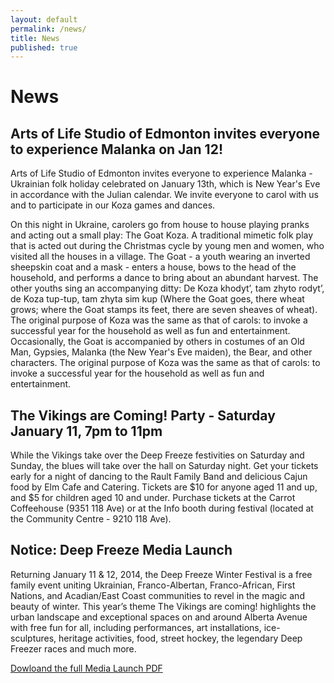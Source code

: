```yaml
---
layout: default
permalink: /news/
title: News
published: true
---
```


# News

## Arts of Life Studio of Edmonton invites everyone to experience Malanka on Jan 12!

Arts of Life Studio of Edmonton invites everyone to experience Malanka - Ukrainian folk holiday celebrated on January 13th, which is New Year's Eve in accordance with the Julian calendar.  We invite everyone to carol with us and to participate in our Koza games and dances. 

On this night in Ukraine, carolers go from house to house playing pranks and acting out a small play: The Goat Koza. A traditional mimetic folk play that is acted out during the Christmas cycle by young men and women, who visited all the houses in a village. The Goat - a youth wearing an inverted sheepskin coat and a mask - enters a house, bows to the head of the household, and performs a dance to bring about an abundant harvest. The other youths sing an accompanying ditty: De Koza khodyt’, tam zhyto rodyt’, de Koza tup-tup, tam zhyta sim kup (Where the Goat goes, there wheat grows; where the Goat stamps its feet, there are seven sheaves of wheat). The original purpose of Koza was the same as that of carols: to invoke a successful year for the household as well as fun and entertainment. Occasionally, the Goat is accompanied by others in costumes of an Old Man, Gypsies, Malanka (the New Year's Eve maiden), the Bear, and other characters. The original purpose of Koza was the same as that of carols: to invoke a successful year for the household as well as fun and entertainment.


## The Vikings are Coming! Party - Saturday January 11, 7pm to 11pm

While the Vikings take over the Deep Freeze festivities on Saturday and Sunday, the blues will take over the hall on Saturday night. Get your tickets early for a night of dancing to the Rault Family Band and delicious Cajun food by Elm Cafe and Catering.
Tickets are $10 for anyone aged 11 and up, and $5 for children aged 10 and under. Purchase tickets at the Carrot Coffeehouse (9351 118 Ave) or at the Info booth during festival (located at the Community Centre - 9210 118 Ave).

## Notice: Deep Freeze Media Launch

Returning January 11 & 12, 2014, the Deep Freeze Winter Festival is a free family event uniting Ukrainian, Franco-Albertan, Franco-African, First Nations, and Acadian/East Coast communities to revel in the magic and beauty of winter. This year’s theme The Vikings are coming! highlights the urban landscape and exceptional spaces on and around Alberta Avenue with free fun for all, including performances, art installations, ice-sculptures, heritage activities, food, street hockey, the legendary Deep Freezer races and much more.

[Dowloand the full Media Launch PDF](https://www.dropbox.com/s/2ghwjlppiggqmi5/DF-MediaLaunch-Dec23.pdf)